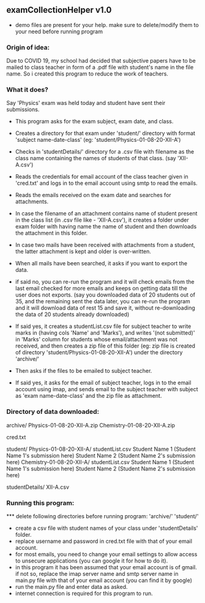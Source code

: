 ## examCollectionHelper v1.0

* demo files are present for your help. make sure to delete/modify them to your need before running program

### Origin of idea:
Due to COVID 19, my school had decided that subjective papers have to be mailed to class teacher in form of a .pdf file with student's name in the file name.
So i created this program to reduce the work of teachers.

### What it does?
Say 'Physics' exam was held today and student have sent their submissions.

- This program asks for the exam subject, exam date, and class.

- Creates a directory for that exam under 'student/' directory with format 'subject name-date-class' (eg: 'student/Physics-01-08-20-XII-A')

- Checks in 'studentDetails/' directory for a .csv file with filename as the class name containing the names of students of that class. (say 'XII-A.csv')

- Reads the credentials for email account of the class teacher given in 'cred.txt' and logs in to the email account using smtp to read the emails.

- Reads the emails received on the exam date and searches for attachments. 

- In case the filename of an attachment contains name of student present in the class list (in .csv file like - 'XII-A.csv'), it creates a folder under exam folder with having name the name of student and then downloads the attachment in this folder.

- In case two mails have been received with attachments from a student, the latter attachment is kept and older is over-written.

- When all mails have been searched, it asks if you want to export the data.

- if said no, you can re-run the program and it will check emails from the last email checked for more emails and keeps on getting data till the user does not exports. (say you downloaded data of 20 students out of 35, and the remaining sent the data later, you can re-run the program and it will download data of rest 15 and save it, without re-downloading the data of 20 students already downloaded)

- If said yes, it creates a studentList.csv file for subject teacher to write marks in (having cols 'Name' and 'Marks'), and writes '(not submitted)' in 'Marks' column for students whose email/attachment was not received, and then creates a zip file of this folder (eg: zip file is created of directory 'student/Physics-01-08-20-XII-A') under the directory 'archive/'

- Then asks if the files to be emailed to subject teacher.

- If said yes, it asks for the email of subject teacher, logs in to the email account using imap, and sends email to the subject teacher with subject as 'exam name-date-class' and the zip file as attachment.

### Directory of data downloaded:

archive/
	Physics-01-08-20-XII-A.zip
	Chemistry-01-08-20-XII-A.zip

cred.txt

student/
	Physics-01-08-20-XII-A/
		studentList.csv
		Student Name 1
			(Student Name 1's submission here)
		Student Name 2
			(Student Name 2's submission here)
	Chemistry-01-08-20-XII-A/
		studentList.csv
		Student Name 1
			(Student Name 1's submission here)
		Student Name 2
			(Student Name 2's submission here)

studentDetails/
	XII-A.csv

### Running this program:

*** delete following directories before running program:
'archive/'
'student/'

- create a csv file with student names of your class under 'studentDetails' folder.
- replace username and password in cred.txt file with that of your email account.
- for most emails, you need to change your email settings to allow access to unsecure applications (you can google it for how to do it).
- in this program it has been assumed that your email account is of gmail. if not so, replace the imap server name and smtp server name in main.py file with that of your email account (you can find it by google)
- run the main.py file and enter data as asked.
- internet connection is required for this program to run.

